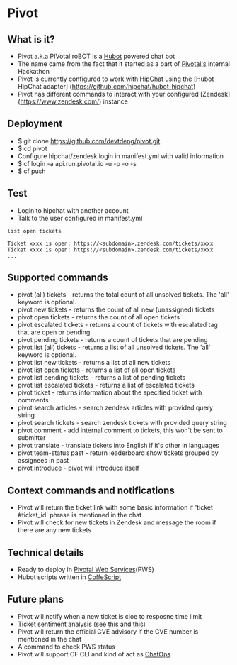 # Pivot

## What is it?
- Pivot a.k.a PIVotal roBOT is a [Hubot](https://hubot.github.com/) powered chat bot
- The name came from the fact that it started as a part of [Pivotal's](www.pivotal.io) internal Hackathon
- Pivot is currently configured to work with HipChat using the [Hubot HipChat adapter] (https://github.com/hipchat/hubot-hipchat)
- Pivot has different commands to interact with your configured [Zendesk] (https://www.zendesk.com/) instance 

## Deployment
- $ git clone https://github.com/devtdeng/pivot.git
- $ cd pivot
- Configure hipchat/zendesk login in manifest.yml with valid information
- $ cf login -a api.run.pivotal.io -u <user> -p <password> -o <org> -s <space>
- $ cf push

## Test
- Login to hipchat with another account
- Talk to the user configured in manifest.yml
```
list open tickets

Ticket xxxx is open: https://<subdomain>.zendesk.com/tickets/xxxx
Ticket xxxx is open: https://<subdomain>.zendesk.com/tickets/xxxx
...
```
## Supported commands
- pivot (all) tickets - returns the total count of all unsolved tickets. The 'all' keyword is optional.
- pivot new tickets - returns the count of all new (unassigned) tickets
- pivot open tickets - returns the count of all open tickets
- pivot escalated tickets - returns a count of tickets with escalated tag that are open or pending
- pivot pending tickets - returns a count of tickets that are pending
- pivot list (all) tickets - returns a list of all unsolved tickets. The 'all' keyword is optional.
- pivot list new tickets - returns a list of all new tickets
- pivot list open tickets - returns a list of all open tickets
- pivot list pending tickets - returns a list of pending tickets
- pivot list escalated tickets - returns a list of escalated tickets
- pivot ticket <ticket id> - returns information about the specified ticket with comments
- pivot search articles <query> - search zendesk articles with provided query string
- pivot search tickets <query> - search zendesk tickets with provided query string
- pivot comment <ticket id> <comments> - add internal comment to tickets, this won't be sent to submitter
- pivot translate <ticket id> - translate tickets into English if it's other in languages
- pivot team-status past <days> - return leaderboard show tickets grouped by assignees in past <days>
- pivot introduce - pivot will introduce itself

## Context commands and notifications
- Pivot will return the ticket link with some basic information if 'ticket #ticket_id' phrase is mentioned in the chat
- Pivot will check for new tickets in Zendesk and message the room if there are any new tickets

## Technical details
- Ready to deploy in [Pivotal Web Services](https://run.pivotal.io)(PWS)
- Hubot scripts written in [CoffeScript](http://coffeescript.org)

## Future plans
- Pivot will notify when a new ticket is cloe to resposne time limit
- Ticket sentiment analysis (see [this](https://github.com/samshull/sentiment-analysis) and [this](https://github.com/thisandagain/sentiment))
- Pivot will return the official CVE advisory if the CVE number is mentioned in the chat
- A command to check PWS status
- Pivot will support CF CLI and kind of act as [ChatOps](https://speakerdeck.com/jnewland/chatops-at-github)
